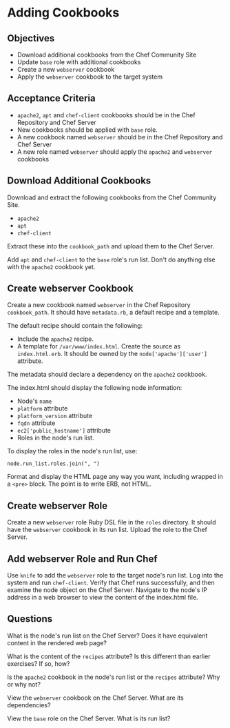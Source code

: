 Adding Cookbooks
======================

## Objectives

* Download additional cookbooks from the Chef Community Site
* Update `base` role with additional cookbooks
* Create a new `webserver` cookbook
* Apply the `webserver` cookbook to the target system

## Acceptance Criteria

* `apache2`, `apt` and `chef-client` cookbooks should be in the Chef Repository and Chef Server
* New cookbooks should be applied with `base` role.
* A new cookbook named `webserver` should be in the Chef Repository and Chef Server
* A new role named `webserver` should apply the `apache2` and `webserver` cookbooks

## Download Additional Cookbooks

Download and extract the following cookbooks from the Chef Community Site.

* `apache2`
* `apt`
* `chef-client`

Extract these into the `cookbook_path` and upload them to the Chef Server.

Add `apt` and `chef-client` to the `base` role's run list. Don't do anything else with the `apache2` cookbook yet.

## Create webserver Cookbook

Create a new cookbook named `webserver` in the Chef Repository `cookbook_path`. It should have `metadata.rb`, a default recipe and a template.

The default recipe should contain the following:

* Include the `apache2` recipe.
* A template for `/var/www/index.html`. Create the source as `index.html.erb`. It should be owned by the `node['apache']['user']` attribute.

The metadata should declare a dependency on the `apache2` cookbook.

The index.html should display the following node information:

* Node's `name`
* `platform` attribute
* `platform_version` attribute
* `fqdn` attribute
* `ec2['public_hostname']` attribute
* Roles in the node's run list.

To display the roles in the node's run list, use:

`node.run_list.roles.join(", ")`

Format and display the HTML page any way you want, including wrapped in a `<pre>` block. The point is to write ERB, not HTML.

## Create webserver Role

Create a new `webserver` role Ruby DSL file in the `roles` directory. It should have the `webserver` cookbook in its run list. Upload the role to the Chef Server.

## Add webserver Role and Run Chef

Use `knife` to add the `webserver` role to the target node's run list. Log into the system and run `chef-client`. Verify that Chef runs successfully, and then examine the node object on the Chef Server. Navigate to the node's IP address in a web browser to view the content of the index.html file.

## Questions

What is the node's run list on the Chef Server? Does it have equivalent content in the rendered web page?


What is the content of the `recipes` attribute? Is this different than earlier exercises? If so, how?


Is the `apache2` cookbook in the node's run list or the `recipes` attribute? Why or why not?


View the `webserver` cookbook on the Chef Server. What are its dependencies?


View the `base` role on the Chef Server. What is its run list?


